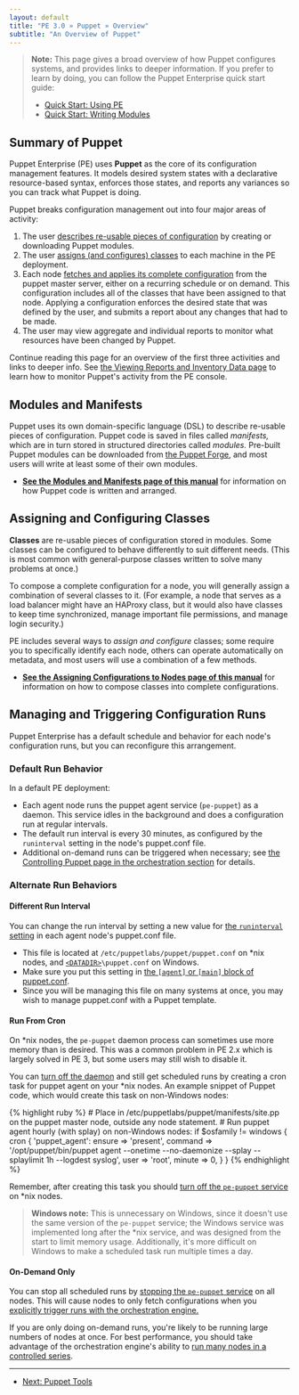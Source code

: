 ```yaml
---
layout: default
title: "PE 3.0 » Puppet » Overview"
subtitle: "An Overview of Puppet"
---
```


<!-- todo we could use something talking about what declarative configuration management is. -->

> **Note:** This page gives a broad overview of how Puppet configures systems, and provides links to deeper information. If you prefer to learn by doing, you can follow the Puppet Enterprise quick start guide:
>
> * [Quick Start: Using PE](./quick_start.html)
> * [Quick Start: Writing Modules](./quick_writing.html)


Summary of Puppet
-----

Puppet Enterprise (PE) uses **Puppet** as the core of its configuration management features. It models desired system states with a declarative resource-based syntax, enforces those states, and reports any variances so you can track what Puppet is doing.

Puppet breaks configuration management out into four major areas of activity:

1. The user [describes re-usable pieces of configuration][step1] by creating or downloading Puppet modules.
2. The user [assigns (and configures) classes][step2] to each machine in the PE deployment.
3. Each node [fetches and applies its complete configuration][step3] from the puppet master server, either on a recurring schedule or on demand. This configuration includes all of the classes that have been assigned to that node. Applying a configuration enforces the desired state that was defined by the user, and submits a report about any changes that had to be made.
4. The user may view aggregate and individual reports to monitor what resources have been changed by Puppet.

Continue reading this page for an overview of the first three activities and links to deeper info. See [the Viewing Reports and Inventory Data page](./console_reports.html) to learn how to monitor Puppet's activity from the PE console.

[step1]: #modules-and-manifests
[step2]: #assigning-and-configuring-classes
[step3]: #managing-and-triggering-configuration-runs

Modules and Manifests
-----

Puppet uses its own domain-specific language (DSL) to describe re-usable pieces of configuration. Puppet code is saved in files called _manifests,_ which are in turn stored in structured directories called _modules._ Pre-built Puppet modules can be downloaded from [the Puppet Forge](http://forge.puppetlabs.com), and most users will write at least some of their own modules.

* [**See the Modules and Manifests page of this manual**](./puppet_modules_manifests.html) for information on how Puppet code is written and arranged.


Assigning and Configuring Classes
-----

**Classes** are re-usable pieces of configuration stored in modules. Some classes can be configured to behave differently to suit different needs. (This is most common with general-purpose classes written to solve many problems at once.)

To compose a complete configuration for a node, you will generally assign a combination of several classes to it. (For example, a node that serves as a load balancer might have an HAProxy class, but it would also have classes to keep time synchronized, manage important file permissions, and manage login security.)

PE includes several ways to _assign and configure_ classes; some require you to specifically identify each node, others can operate automatically on metadata, and most users will use a combination of a few methods.

* [**See the Assigning Configurations to Nodes page of this manual**](./puppet_assign_configurations.html) for information on how to compose classes into complete configurations.

Managing and Triggering Configuration Runs
-----

Puppet Enterprise has a default schedule and behavior for each node's configuration runs, but you can reconfigure this arrangement.

### Default Run Behavior

In a default PE deployment:

* Each agent node runs the puppet agent service (`pe-puppet`) as a daemon. This service idles in the background and does a configuration run at regular intervals.
* The default run interval is every 30 minutes, as configured by the `runinterval` setting in the node's puppet.conf file.
* Additional on-demand runs can be triggered when necessary; see [the Controlling Puppet page in the orchestration section][orch] for details.

[orch]: ./orchestration_puppet.html
[stop]: ./orchestration_puppet.html#start-and-stop-the-puppet-agent-service

### Alternate Run Behaviors

#### Different Run Interval

You can change the run interval by setting a new value for [the `runinterval` setting][runinterval] in each agent node's puppet.conf file.

[runinterval]: /references/3.2.latest/configuration.html#runinterval

* This file is located at `/etc/puppetlabs/puppet/puppet.conf` on \*nix nodes, and [`<DATADIR>`](http://docs.puppetlabs.com/windows/installing.html#data-directory)`\puppet.conf` on Windows.
* Make sure you put this setting in [the `[agent]` or `[main]` block of puppet.conf](/guides/configuring.html#config-blocks).
* Since you will be managing this file on many systems at once, you may wish to manage puppet.conf with a Puppet template.

#### Run From Cron

On \*nix nodes, the `pe-puppet` daemon process can sometimes use more memory than is desired. This was a common problem in PE 2.x which is largely solved in PE 3, but some users may still wish to disable it.

You can [turn off the daemon][stop] and still get scheduled runs by creating a cron task for puppet agent on your \*nix nodes. An example snippet of Puppet code, which would create this task on non-Windows nodes:

{% highlight ruby %}
    # Place in /etc/puppetlabs/puppet/manifests/site.pp on the puppet master node, outside any node statement.
    # Run puppet agent hourly (with splay) on non-Windows nodes:
    if $osfamily != windows {
      cron { 'puppet_agent':
        ensure  => 'present',
        command => '/opt/puppet/bin/puppet agent --onetime --no-daemonize --splay --splaylimit 1h --logdest syslog',
        user    => 'root',
        minute  => 0,
      }
    }
{% endhighlight %}

Remember, after creating this task you should [turn off the `pe-puppet` service][stop] on \*nix nodes.

> **Windows note:** This is unnecessary on Windows, since it doesn't use the same version of the `pe-puppet` service; the Windows service was implemented long after the \*nix service, and was designed from the start to limit memory usage. Additionally, it's more difficult on Windows to make a scheduled task run multiple times a day.

#### On-Demand Only

You can stop all scheduled runs by [stopping the `pe-puppet` service][stop] on all nodes. This will cause nodes to only fetch configurations when you [explicitly trigger runs with the orchestration engine.][orch]

If you are only doing on-demand runs, you're likely to be running large numbers of nodes at once. For best performance, you should take advantage of the orchestration engine's ability to [run many nodes in a controlled series](./orchestration_puppet.html#run-puppet-on-many-nodes-in-a-controlled-series).



* * *

- [Next: Puppet Tools](./puppet_tools.html)